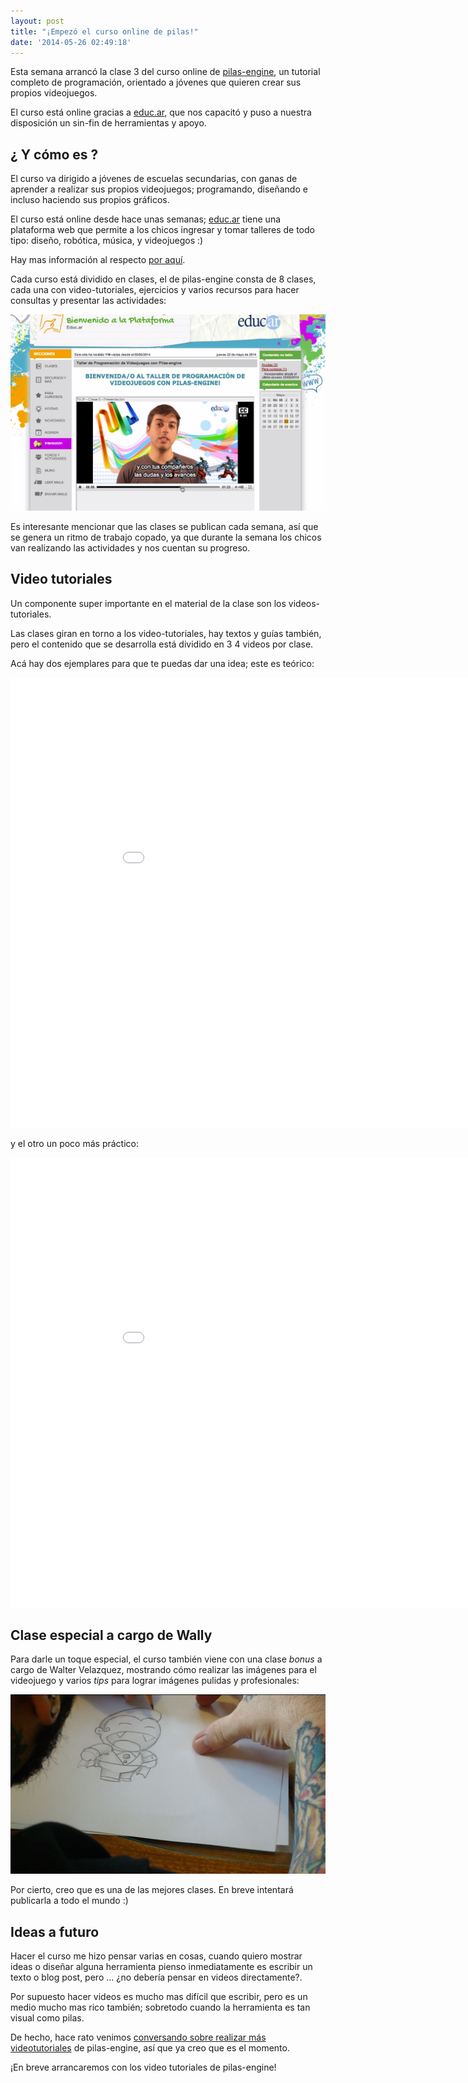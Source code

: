 ```yaml
---
layout: post
title: "¡Empezó el curso online de pilas!"
date: '2014-05-26 02:49:18'
---
```


Esta semana arrancó la clase 3 del curso online de [pilas-engine](http://pilas-engine.com.ar), un tutorial completo de programación, orientado a jóvenes que quieren crear sus propios videojuegos.

El curso está online gracias a [educ.ar](http://www.educ.ar/), que nos capacitó y puso a nuestra disposición un sin-fin de herramientas y apoyo.

## ¿ Y cómo es ?

El curso va dirigido a jóvenes de escuelas secundarias, con ganas de aprender a realizar sus propios videojuegos; programando, diseñando e incluso haciendo sus propios gráficos.

El curso está online desde hace unas semanas; [educ.ar](http://www.educ.ar/) tiene una plataforma web que permite a los chicos ingresar y tomar talleres de todo tipo: diseño, robótica, música, y videojuegos :)

Hay mas información al respecto [por aquí](http://www.educ.ar/sitios/educar/noticias/ver?id=122825).


Cada curso está dividido en clases, el de pilas-engine consta de 8 clases, cada una con video-tutoriales, ejercicios y varios recursos para hacer consultas y presentar las actividades:

![](/images/2014/May/Untitled_2014_05_22_20_55_45_2014_05_22_20_55_47.png)

Es interesante mencionar que las clases se publican cada semana, así que se genera un ritmo de trabajo copado, ya que durante la semana los chicos van realizando las actividades y nos cuentan su progreso.

## Video tutoriales

Un componente super importante en el material de la clase son los videos-tutoriales.

Las clases giran en torno a los video-tutoriales, hay textos y guías también, pero el contenido que se desarrolla está dividido en 3  4 videos por clase.

Acá hay dos ejemplares para que te puedas dar una idea; este es teórico:

<iframe width="960" height="720" src="//www.youtube.com/embed/1xkyGKJXdVA?rel=0" frameborder="0" allowfullscreen></iframe>

y el otro un poco más práctico:

<iframe width="960" height="720" src="//www.youtube.com/embed/PaiP0v7AHqQ?rel=0" frameborder="0" allowfullscreen></iframe>


## Clase especial a cargo de Wally

Para darle un toque especial, el curso también viene con una clase *bonus* a cargo de Walter Velazquez, mostrando cómo realizar las imágenes para el videojuego y varios *tips* para lograr imágenes pulidas y profesionales:

![](/images/2014/May/TVJP___Clase_4___Video_2___Bocetado_y_retoques_mov_2014_04_07_16_33_24_2014_04_07_16_33_36.jpg)

Por cierto, creo que es una de las mejores clases. En breve intentará publicarla a todo el mundo :)


## Ideas a futuro

Hacer el curso me hizo pensar varias en cosas, cuando quiero mostrar ideas o diseñar alguna herramienta pienso inmediatamente es escribir un texto o blog post, pero ... ¿no debería pensar en videos directamente?.

Por supuesto hacer videos es mucho mas difícil que escribir, pero es un medio mucho mas rico también; sobretodo cuando la herramienta es tan visual como pilas.

De hecho, hace rato venimos [conversando sobre realizar más videotutoriales](http://foro-pilasengine.com.ar/t/curso-en-youtube-con-pilas-y-python-estaria-padre/48) de pilas-engine, así que ya creo que es el momento.

¡En breve arrancaremos con los video tutoriales de pilas-engine!